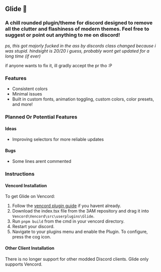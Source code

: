 ## Glide 🪽
### A chill rounded plugin/theme for discord designed to remove all the clutter and flashiness of modern themes. Feel free to suggest or point out anything to me on discord!


*ps, this got majorly fucked in the ass by discords class changed because i was stupid. hindsight is 20/20 i guess, probably wont get updated for a long time (if ever)*

if anyone wants to fix it, ill gradly accept the pr tho :P

### Features
- Consistent colors
- Minimal issues
- Built in custom fonts, animation toggling, custom colors, color presets, and more!
### Planned Or Potential Features
#### Ideas
- Improving selectors for more reliable updates

#### Bugs
- Some lines arent commented
### Instructions

#### Vencord Installation

To get Glide on Vencord:

1. Follow the [vencord plugin guide](https://github.com/Vendicated/Vencord/blob/main/docs/1_INSTALLING.md) if you havent already.
2. Download the index.tsx file from the 3AM repository and drag it into `Vencord\Vencord\src\userplugins\Glide`.
3. Run `pnpm build` from the cmd in your vencord directory.
4. Restart your discord.
5. Navigate to your plugins menu and enable the Plugin. To configure, press the cog icon.

#### Other Client Installation

There is no longer support for other modded Discord clients. Glide only supports Vencord.
